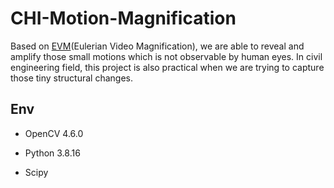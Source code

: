 # CHI-Motion-Magnification

Based on [EVM](http://people.csail.mit.edu/mrub/evm/)(Eulerian Video Magnification), we are able to reveal and amplify those small motions which is not observable by human eyes. In civil engineering field, this project is also practical when we are trying to capture those tiny structural changes.

## Env

* OpenCV 4.6.0

* Python 3.8.16

* Scipy


